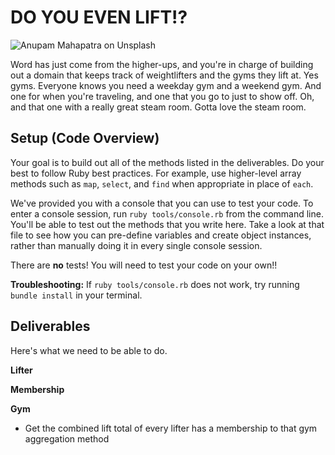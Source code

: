 # DO YOU EVEN LIFT!?

![Anupam Mahapatra on Unsplash](https://curriculum-content.s3.amazonaws.com/module-1/ruby-oo-relationships/gym-membership-exercise/Image_122_GymGoers.png)

Word has just come from the higher-ups, and you're in charge of building out a domain that keeps track of weightlifters and the gyms they lift at.  Yes gyms. Everyone knows you need a weekday gym and a weekend gym. And one for when you're traveling, and one that you go to just to show off.  Oh, and that one with a really great steam room.  Gotta love the steam room.

## Setup (Code Overview)

Your goal is to build out all of the methods listed in the deliverables. Do your best to follow Ruby best practices. For example, use higher-level array methods such as `map`, `select`, and `find` when appropriate in place of `each`.

We've provided you with a console that you can use to test your code. To enter a console session, run `ruby tools/console.rb` from the command line. You'll be able to test out the methods that you write here. Take a look at that file to see how you can pre-define variables and create object instances, rather than manually doing it in every single console session.

There are **no** tests! You will need to test your code on your own!!

**Troubleshooting:** If `ruby tools/console.rb` does not work, try running `bundle install` in your terminal.

## Deliverables

Here's what we need to be able to do.

**Lifter**

  <!-- - Get a list of all lifters -->

  <!-- - Get a list of all the memberships that a specific lifter has -->

  <!-- - Get a list of all the gyms that a specific lifter has memberships to -->

  <!-- - Get the average lift total of all lifters -->

  <!-- - Get the total cost of a specific lifter's gym memberships -->

  <!-- - Given a gym and a membership cost, sign a specific lifter up for a new gym -->

**Membership**

  <!-- - Get a list of all memberships -->

**Gym**

  <!-- - Get a list of all gyms -->

  <!-- - Get a list of all memberships at a specific gym -->

  <!-- - Get a list of all the lifters that have a membership to a specific gym -->

  <!-- - Get a list of the names of all lifters that have a membership to that gym -->

  - Get the combined lift total of every lifter has a membership to that gym aggregation method
